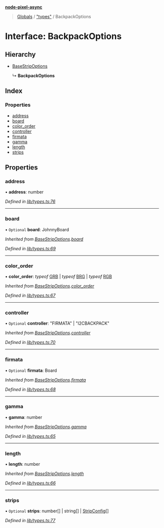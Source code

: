 **[node-pixel-async](../README.md)**

> [Globals](../globals.md) / ["types"](../modules/_types_.md) / BackpackOptions

# Interface: BackpackOptions

## Hierarchy

* [BaseStripOptions](_types_.basestripoptions.md)

  ↳ **BackpackOptions**

## Index

### Properties

* [address](_types_.backpackoptions.md#address)
* [board](_types_.backpackoptions.md#board)
* [color\_order](_types_.backpackoptions.md#color_order)
* [controller](_types_.backpackoptions.md#controller)
* [firmata](_types_.backpackoptions.md#firmata)
* [gamma](_types_.backpackoptions.md#gamma)
* [length](_types_.backpackoptions.md#length)
* [strips](_types_.backpackoptions.md#strips)

## Properties

### address

•  **address**: number

*Defined in [lib/types.ts:76](https://github.com/hweeks/node-pixel-async/blob/94dca3b/lib/types.ts#L76)*

___

### board

• `Optional` **board**: JohnnyBoard

*Inherited from [BaseStripOptions](_types_.basestripoptions.md).[board](_types_.basestripoptions.md#board)*

*Defined in [lib/types.ts:69](https://github.com/hweeks/node-pixel-async/blob/94dca3b/lib/types.ts#L69)*

___

### color\_order

•  **color\_order**: *typeof* [GRB](../modules/_constants_.md#grb) \| *typeof* [BRG](../modules/_constants_.md#brg) \| *typeof* [RGB](../modules/_constants_.md#rgb)

*Inherited from [BaseStripOptions](_types_.basestripoptions.md).[color_order](_types_.basestripoptions.md#color_order)*

*Defined in [lib/types.ts:67](https://github.com/hweeks/node-pixel-async/blob/94dca3b/lib/types.ts#L67)*

___

### controller

• `Optional` **controller**: \"FIRMATA\" \| \"I2CBACKPACK\"

*Inherited from [BaseStripOptions](_types_.basestripoptions.md).[controller](_types_.basestripoptions.md#controller)*

*Defined in [lib/types.ts:70](https://github.com/hweeks/node-pixel-async/blob/94dca3b/lib/types.ts#L70)*

___

### firmata

• `Optional` **firmata**: Board

*Inherited from [BaseStripOptions](_types_.basestripoptions.md).[firmata](_types_.basestripoptions.md#firmata)*

*Defined in [lib/types.ts:68](https://github.com/hweeks/node-pixel-async/blob/94dca3b/lib/types.ts#L68)*

___

### gamma

•  **gamma**: number

*Inherited from [BaseStripOptions](_types_.basestripoptions.md).[gamma](_types_.basestripoptions.md#gamma)*

*Defined in [lib/types.ts:65](https://github.com/hweeks/node-pixel-async/blob/94dca3b/lib/types.ts#L65)*

___

### length

•  **length**: number

*Inherited from [BaseStripOptions](_types_.basestripoptions.md).[length](_types_.basestripoptions.md#length)*

*Defined in [lib/types.ts:66](https://github.com/hweeks/node-pixel-async/blob/94dca3b/lib/types.ts#L66)*

___

### strips

• `Optional` **strips**: number[] \| string[] \| [StripConfig](../modules/_types_.md#stripconfig)[]

*Defined in [lib/types.ts:77](https://github.com/hweeks/node-pixel-async/blob/94dca3b/lib/types.ts#L77)*
